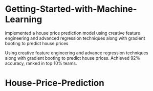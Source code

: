 # Getting-Started-with-Machine-Learning

implemented a house price prediction model using creative feature engineering and advanced regression techniques along with gradient booting to predict house prices

Using creative feature engineering and advance regression techniques along with gradient booting to predict house prices. Achieved 92% accuracy, ranked in top 10% teams.
# House-Price-Prediction
